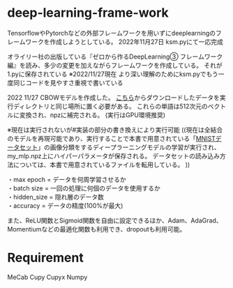 # deep-learning-frame-work
TensorflowやPytorchなどの外部フレームワークを用いずにdeeplearningのフレームワークを作成しようとしている。 2022年11月27日 ksm.pyにて一応完成
  
オライリー社の出版している『ゼロから作るDeepLearning③ フレームワーク編』を読み、多少の変更を加えながらフレームワークを作成している。
それが1.pyに保存されている
※2022/11/27現在  より深い理解のためにksm.pyでもう一度同じコードを見やすさ重視で書いている
  
2022 11/27 
CBOWモデルを作成した。
[こちら](http://nlp.ist.i.kyoto-u.ac.jp/index.php?日英中基本文データ)からダウンロードしたデータを実行ディレクトリと同じ場所に置く必要がある。
これらの単語は512次元のベクトルに変換され、npzに補完される。
(実行はGPU環境推奨)





※現在は実行されないが#実装の部分の書き換えにより実行可能
((現在は全結合のモデルを再現可能であり、実行することで本書で用意されている「[MNISTデータセット]( http://yann.lecun.com/exdb/mnist/ )」の画像分類をするディープラーニングモデルの学習が実行され、my_mlp.npz上にハイパーパラメータが保存される。
データセットの読み込み方法については、本書で用意されているファイルを転用している。
))

・max epoch = データを何周学習させるか  
・batch size = 一回の処理に何個のデータを使用するか  
・hidden_size = 隠れ層のデータ数  
・accuracy = データの精度(100%が最大)  
    
また、ReLU関数とSigmoid関数を自由に設定できるほか、Adam、AdaGrad、Momentiumなどの最適化関数も利用でき、dropoutも利用可能。





# Requirement

MeCab
Cupy
Cupyx
Numpy
